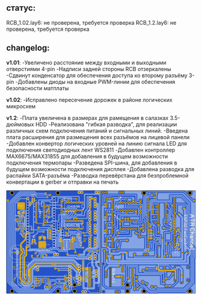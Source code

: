 статус:
---
RCB_1.02.lay6: не проверена, требуется проверка
RCB_1.2.lay6: не проверена, требуется проверка

 changelog:
 ---
 **v1.01**:
 -Увеличено расстояние между входными и выходными отверстиями 4-pin
 -Надписи задней стороны RCB отзеркалены
 -Сдвинут конденсатор для обеспечения доступа ко второму разъёму 3-pin
 -Добавлены диоды на входные PWM-линии для обеспечения безопасности матплаты
 
 **v1.02**:
 -Исправлено пересечение дорожек в районе логических микросхем
 
 **v1.2**:
 -Плата увеличена в размерах для рамещения в салазках 3.5-дюймовых HDD
 -Реализована "гибкая разводка", для реализации различных схем подключения питаний и сигнальных линий.
 -Введена плата расширения для размещения всех разъёмов на лицевой панели
 -Добавлен конвертор логических уровней на линию сигнала LED для подключения светодиодных лент WS2811
 -Добавлен контроллер MAX6675/MAX31855 для добавления в будущем возможности подключения термопары
 -Разведена SPI-шина, для добавления в будущем возможности подключения дисплея
 -Добавлена разводка для распайки SATA-разъёма
 -Разводка перевёрстана для безпроблемной конвертации в gerber и отправки на печать
 
 ![preview](scheme_preview.png)